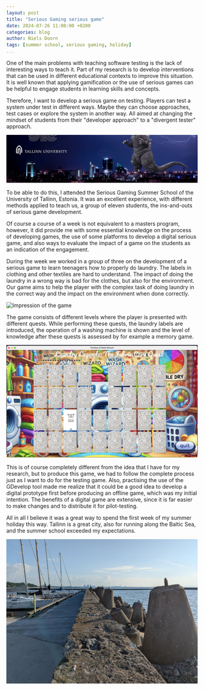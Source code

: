 ```yaml
---
layout: post
title: "Serious Gaming serious game"
date: 2024-07-26 11:00:00 +0200
categories: blog
author: Niels Doorn
tags: [summer school, serious gaming, holiday]
...
```


One of the main problems with teaching software testing is the lack of interesting ways to teach it. Part of my research is to develop interventions that can be used in different educational contexts to improve this situation. It is well known that applying gamification or the use of serious games can be helpful to engage students in learning skills and concepts. 

Therefore, I want to develop a serious game on testing. Players can test a system under test in different ways. Maybe they can choose approaches, test cases or explore the system in another way. All aimed at changing the mindset of students from their "developer approach" to a "divergent tester" approach.

![Serious game summer school banner](/tallinnSummerSchool.jpg "Banner of the summer school")

To be able to do this, I attended the Serious Gaming Summer School of the University of Tallinn, Estonia. It was an excellent experience, with different methods applied to teach us, a group of eleven students, the ins-and-outs of serious game development.

Of course a course of a week is not equivalent to a masters program, however, it did provide me with some essential knowledge on the process of developing games, the use of some platforms to develop a digital serious game, and also ways to evaluate the impact of a game on the students as an indication of the engagement.

During the week we worked in a group of three on the development of a serious game to learn teenagers how to properly do laundry. The labels in clothing and other textiles are hard to understand. The impact of doing the laundry in a wrong way is bad for the clothes, but also for the environment. Our game aims to help the player with the complex task of doing laundry in the correct way and the impact on the environment when done correctly.

![Impression of the game](/washwizard.png "Impression of the game")

The game consists of different levels where the player is presented with different quests. While performing these quests, the laundry labels are introduced, the operation of a washing machine is shown and the level of knowledge after these quests is assessed by for example a memory game.

![Memory game](/memory.png "Impression of the memory game")

This is of course completely different from the idea that I have for my research, but to produce this game, we had to follow the complete process just as I want to do for the testing game. Also, practising the use of the GDevelop tool made me realize that it could be a good idea to develop a digital prototype first before producing an offline game, which was my initial intention. The benefits of a digital game are extensive, since it is far easier to make changes and to distribute it for pilot-testing.

All in all I believe it was a great way to spend the first week of my summer holiday this way. Tallinn is a great city, also for running along the Baltic Sea, and the summer school exceeded my expectations.

![Running along the Baltic Sea](/baltic.jpg "View on Tallinn")
